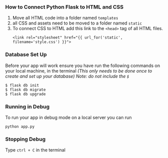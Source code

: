 ### How to Connect Python Flask to HTML and CSS
 1. Move all HTML code into a folder named `templates`
 2. all CSS and assets need to be moved to a folder named `static`
 3. To connect CSS to HTML add this link to the `<head>` tag of all HTML files.
    ```
    <link rel="stylesheet" href="{{ url_for('static', filename='style.css') }}">
    ```

### Database Set Up
Before your app will work ensure you have run the following commands on your local machine, in the terminal *(This only needs to be done once to create and set up your database)*
*Note: do not include the `$`*
```
$ flask db init
$ flask db migrate
$ flask db upgrade
```

### Running in Debug
To run your app in debug mode on a local server you can run
```
python app.py
```
### Stopping Debug
Type `ctrl + C` in the terminal
